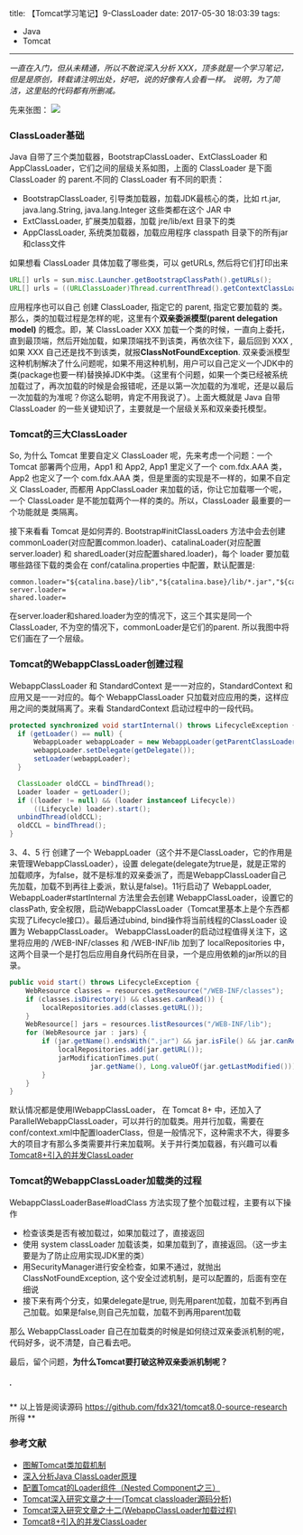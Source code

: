 title: 【Tomcat学习笔记】9-ClassLoader
date: 2017-05-30 18:03:39
tags:
- Java
- Tomcat
---
*一直在入门，但从未精通，所以不敢说深入分析 XXX，顶多就是一个学习笔记，但是是原创，转载请注明出处，好吧，说的好像有人会看一样。*
*说明，为了简洁，这里贴的代码都有所删减。*

先来张图：
<img src="/images/【Tomcat学习笔记】ClassLoader_1.svg"/>

### **ClassLoader基础**
Java 自带了三个类加载器，BootstrapClassLoader、ExtClassLoader 和 AppClassLoader，它们之间的层级关系如图，上面的 ClassLoader 是下面 ClassLoader 的 parent.不同的 ClassLoader 有不同的职责：
* BootstrapClassLoader, 引导类加载器，加载JDK最核心的类，比如 rt.jar, java.lang.String, java.lang.Integer 这些类都在这个 JAR 中
* ExtClassLoader, 扩展类加载器，加载 jre/lib/ext 目录下的类
* AppClassLoader, 系统类加载器，加载应用程序 classpath 目录下的所有jar和class文件

如果想看 ClassLoader 具体加载了哪些类，可以 getURLs, 然后将它们打印出来
```java
URL[] urls = sun.misc.Launcher.getBootstrapClassPath().getURLs();
URL[] urls = ((URLClassLoader)Thread.currentThread().getContextClassLoader()).getURLs();
```
<!--more-->

应用程序也可以自己 创建 ClassLoader, 指定它的 parent, 指定它要加载的 类。那么，类的加载过程是怎样的呢，这里有个**双亲委派模型(parent delegation model)** 的概念。即，某 ClassLoader XXX 加载一个类的时候，一直向上委托，直到最顶端，然后开始加载，如果顶端找不到该类，再依次往下，最后回到 XXX , 如果 XXX 自己还是找不到该类，就报**ClassNotFoundException**. 双亲委派模型这种机制解决了什么问题呢，如果不用这种机制，用户可以自己定义一个JDK中的类(package也要一样)替换掉JDK中类。（这里有个问题，如果一个类已经被系统加载过了，再次加载的时候是会报错呢，还是以第一次加载的为准呢，还是以最后一次加载的为准呢？你这么聪明，肯定不用我说了）。上面大概就是 Java 自带 ClassLoader 的一些关键知识了，主要就是一个层级关系和双亲委托模型。

### **Tomcat的三大ClassLoader**
So, 为什么 Tomcat 里要自定义 ClassLoader 呢，先来考虑一个问题：一个Tomcat 部署两个应用，App1 和 App2, App1 里定义了一个 com.fdx.AAA 类，App2 也定义了一个 com.fdx.AAA 类，但是里面的实现是不一样的，如果不自定义 ClassLoader,
而都用 AppClassLoader 来加载的话，你让它加载哪一个呢，一个 ClassLoader 是不能加载两个一样的类的。所以，ClassLoader 最重要的一个功能就是 类隔离。

接下来看看 Tomcat 是如何弄的. Bootstrap#initClassLoaders 方法中会去创建 commonLoader(对应配置common.loader)、catalinaLoader(对应配置server.loader) 和 sharedLoader(对应配置shared.loader)，每个 loader 要加载哪些路径下载的类会在 conf/catalina.properties 中配置，默认配置是:
```properties
common.loader="${catalina.base}/lib","${catalina.base}/lib/*.jar","${catalina.home}/lib","${catalina.home}/lib/*.jar"
server.loader=
shared.loader=
```
在server.loader和shared.loader为空的情况下，这三个其实是同一个 ClassLoader, 不为空的情况下，commonLoader是它们的parent. 所以我图中将它们画在了一个层级。

### **Tomcat的WebappClassLoader创建过程**

WebappClassLoader 和 StandardContext 是一一对应的，StandardContext 和 应用又是一一对应的。每个 WebappClassLoader 只加载对应应用的类，这样应用之间的类就隔离了。来看 StandardContext 启动过程中的一段代码。
```java
protected synchronized void startInternal() throws LifecycleException {
  if (getLoader() == null) {
      WebappLoader webappLoader = new WebappLoader(getParentClassLoader());
      webappLoader.setDelegate(getDelegate());
      setLoader(webappLoader);
  }

  ClassLoader oldCCL = bindThread();
  Loader loader = getLoader();
  if ((loader != null) && (loader instanceof Lifecycle))
      ((Lifecycle) loader).start();
  unbindThread(oldCCL);
  oldCCL = bindThread();
}
```
3、4、5 行 创建了一个 WebappLoader（这个并不是ClassLoader，它的作用是来管理WebappClassLoader），设置 delegate(delegate为true是，就是正常的加载顺序，为false，就不是标准的双亲委派了，而是WebappClassLoader自己先加载，加载不到再往上委派，默认是false)。11行启动了 WebappLoader, WebappLoader#startInternal 方法里会去创建 WebappClassLoader，设置它的 classPath, 安全权限，启动WebappClassLoader（Tomcat里基本上是个东西都实现了Lifecycle接口）。最后通过ubind, bind操作将当前线程的ClassLoader 设置为 WebappClassLoader。 WebappClassLoader的启动过程值得关注下，这里将应用的 /WEB-INF/classes 和 /WEB-INF/lib 加到了 localRepositories 中，这两个目录一个是打包后应用自身代码所在目录，一个是应用依赖的jar所以的目录。
```java
public void start() throws LifecycleException {
    WebResource classes = resources.getResource("/WEB-INF/classes");
    if (classes.isDirectory() && classes.canRead()) {
        localRepositories.add(classes.getURL());
    }
    WebResource[] jars = resources.listResources("/WEB-INF/lib");
    for (WebResource jar : jars) {
        if (jar.getName().endsWith(".jar") && jar.isFile() && jar.canRead()) {
            localRepositories.add(jar.getURL());
            jarModificationTimes.put(
                    jar.getName(), Long.valueOf(jar.getLastModified()));
        }
    }
}
```
默认情况都是使用lWebappClassLoader， 在 Tomcat 8+ 中，还加入了 ParallelWebappClassLoader，可以并行的加载类。用并行加载，需要在conf/context.xml中配置loaderClass，但是一般情况下，这种需求不大，得要多大的项目才有那么多类需要并行来加载啊。关于并行类加载器，有兴趣可以看 [Tomcat8+引入的并发ClassLoader](http://www.10tiao.com/html/308/201701/2650076391/1.html)

### **Tomcat的WebappClassLoader加载类的过程**
WebappClassLoaderBase#loadClass 方法实现了整个加载过程，主要有以下操作
* 检查该类是否有被加载过，如果加载过了，直接返回
* 使用 system classLoader 加载该类，如果加载到了，直接返回。（这一步主要是为了防止应用实现JDK里的类）
* 用SecurityManager进行安全检查，如果不通过，就抛出ClassNotFoundException, 这个安全过滤机制，是可以配置的，后面有空在细说
* 接下来有两个分支，如果delegate是true, 则先用parent加载，加载不到再自己加载。如果是false,则自己先加载，加载不到再用parent加载

那么 WebappClassLoader 自己在加载类的时候是如何绕过双亲委派机制的呢，代码好多，说不清楚，自己看去吧。


最后，留个问题，**为什么Tomcat要打破这种双亲委派机制呢？**

##### .
** 以上皆是阅读源码 https://github.com/fdx321/tomcat8.0-source-research 所得 **

### **参考文献**
* [图解Tomcat类加载机制](http://www.cnblogs.com/xing901022/p/4574961.html?utm_source=tuicool)
* [深入分析Java ClassLoader原理](http://blog.csdn.net/xyang81/article/details/7292380)
* [配置Tomcat的Loader组件（Nested Component之三）](http://www.10tiao.com/html/308/201701/2650076390/1.html)
* [Tomcat深入研究文章之十一(Tomcat classloader源码分析)](http://www.10tiao.com/html/308/201603/402159117/1.html)
* [Tomcat深入研究文章之十二(WebappClassLoader加载过程)](http://www.10tiao.com/html/308/201603/402165779/1.html)
* [Tomcat8+引入的并发ClassLoader](http://www.10tiao.com/html/308/201701/2650076391/1.html)

